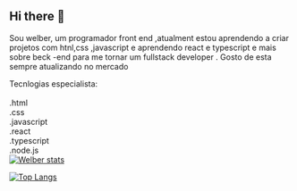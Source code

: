 ## Hi there 👋

Sou welber, um programador front end ,atualment estou aprendendo a criar projetos com htnl,css ,javascript e aprendendo react e typescript e mais sobre beck -end para me tornar um fullstack developer . Gosto de esta sempre atualizando no mercado 

Tecnlogias especialista:
<br>
<br>
.html
<br>
.css
<br>
.javascript
<br>
.react
<br>
.typescript
<br>
.node.js
<br>
[![Welber stats](https://github-readme-stats.vercel.app/api?username=sw25rfwelsil)](https://github.com/anuraghazra/github-readme-stats)

[![Top Langs](https://github-readme-stats.vercel.app/api/top-langs/?username=sw25rfwelsil)](https://github.com/anuraghazra/github-readme-stats)
